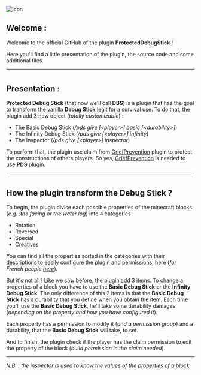 ![icon](https://github.com/MachiganMC/ProtectedDebugStick/blob/master/src/main/resources/icon.png?raw=true)

## Welcome :
Welcome to the official GitHub of the plugin **ProtectedDebugStick** !

Here you'll find a little presentation of the plugin, the source code and some additional
files.
***

#
## Presentation :
**Protected Debug Stick** (that now we'll call **DBS**) is a plugin that has the
goal to transform the vanilla **Debug Stick** legit for a survival use.
To do that, the plugin add 3 new object (*totally customizable*) :
* The Basic Debug Stick (*/pds give \[\<player>] basic \[\<durability>]*)
* The Infinity Debug Stick (*/pds give \[\<player>] infinity*)
* The Inspector (*/pds give \[\<player>] inspector*)

To perform that, the plugin use claim from
[GriefPrevention](https://www.spigotmc.org/resources/griefprevention.1884/)
plugin to protect the constructions of others players. So yes,
[GriefPrevention](https://www.spigotmc.org/resources/griefprevention.1884/)
is needed to use **PDS** plugin.
***

#
## How the plugin transform the Debug Stick ?

To begin, the plugin divise each possible properties of the minecraft blocks (*e.g. :the 
facing or the water log*) into 4 categories :
* Rotation
* Reversed
* Special
* Creatives

You can find all the properties sorted in the categories with their descriptions to easily
configure the plugin and permissions,
[here](https://github.com/MachiganMC/ProtectedDebugStick/blob/master/src/main/resources/properties_en.yml)
(*for French people 
[here](https://github.com/MachiganMC/ProtectedDebugStick/blob/master/src/main/resources/properties_fr.yml)*).



But it's not all ! Like we saw before, the plugin add 3 items. To change a properties of a
block you have to use the **Basic Debug Stick** or the **Infinity Debug Stick**.
The only difference of this 2 items is that the **Basic Debug Stick** has a durability
that you define when you obtain the item.
Each time you'll use the **Basic Debug Stick**, he'll take some durability damages
(*depending on the property and how you have configured it*).


Each property has a permission to modify it (*and a permission group*) and a durability,
that the **Basic Debug Stick** will take, to set.


And to finish, the plugin check if the player has the claim permission to edit the property
of the block (*build permission in the claim needed*). 
***

*N.B. : the inspector is used to know the values of the properties of a block*